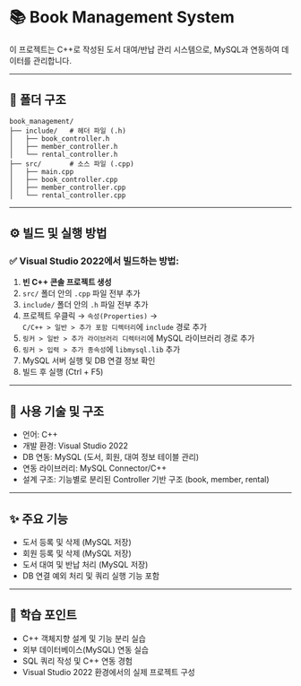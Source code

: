 # 📚 Book Management System

이 프로젝트는 C++로 작성된 도서 대여/반납 관리 시스템으로, MySQL과 연동하여 데이터를 관리합니다.

---

## 📁 폴더 구조

```
book_management/
├── include/   # 헤더 파일 (.h)
│   ├── book_controller.h
│   ├── member_controller.h
│   └── rental_controller.h
├── src/       # 소스 파일 (.cpp)
│   ├── main.cpp
│   ├── book_controller.cpp
│   ├── member_controller.cpp
│   └── rental_controller.cpp
```
---

## ⚙️ 빌드 및 실행 방법

### ✅ Visual Studio 2022에서 빌드하는 방법:
1. **빈 C++ 콘솔 프로젝트 생성**
2. `src/` 폴더 안의 `.cpp` 파일 전부 추가
3. `include/` 폴더 안의 `.h` 파일 전부 추가
4. 프로젝트 우클릭 → `속성(Properties)` →  
   `C/C++ > 일반 > 추가 포함 디렉터리`에 `include` 경로 추가
5. `링커 > 일반 > 추가 라이브러리 디렉터리`에 MySQL 라이브러리 경로 추가
6. `링커 > 입력 > 추가 종속성`에 `libmysql.lib` 추가
7. MySQL 서버 실행 및 DB 연결 정보 확인
8. 빌드 후 실행 (Ctrl + F5)

---

## 🔧 사용 기술 및 구조

- 언어: C++
- 개발 환경: Visual Studio 2022
- DB 연동: MySQL (도서, 회원, 대여 정보 테이블 관리)
- 연동 라이브러리: MySQL Connector/C++
- 설계 구조: 기능별로 분리된 Controller 기반 구조 (book, member, rental)

---

## ✨ 주요 기능

- 도서 등록 및 삭제 (MySQL 저장)
- 회원 등록 및 삭제 (MySQL 저장)
- 도서 대여 및 반납 처리 (MySQL 저장)
- DB 연결 예외 처리 및 쿼리 실행 기능 포함

---

## 🧠 학습 포인트

- C++ 객체지향 설계 및 기능 분리 실습
- 외부 데이터베이스(MySQL) 연동 실습
- SQL 쿼리 작성 및 C++ 연동 경험
- Visual Studio 2022 환경에서의 실제 프로젝트 구성
